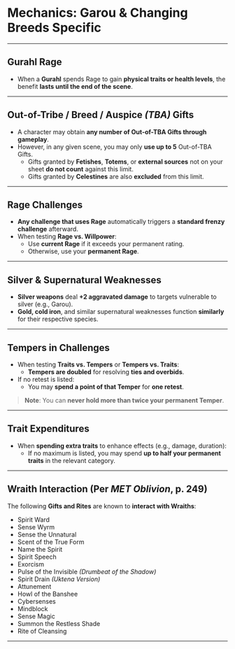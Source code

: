 # Mechanics: Garou & Changing Breeds Specific

-----

## Gurahl Rage

- When a **Gurahl** spends Rage to gain **physical traits or health levels**, the benefit **lasts until the end of the scene**.

---

## Out-of-Tribe / Breed / Auspice *(TBA)* Gifts

- A character may obtain **any number of Out-of-TBA Gifts through gameplay**.
- However, in any given scene, you may only **use up to 5** Out-of-TBA Gifts.
  - Gifts granted by **Fetishes**, **Totems**, or **external sources** not on your sheet **do not count** against this limit.
  - Gifts granted by **Celestines** are also **excluded** from this limit.

---

## Rage Challenges

- **Any challenge that uses Rage** automatically triggers a **standard frenzy challenge** afterward.
- When testing **Rage vs. Willpower**:
  - Use **current Rage** if it exceeds your permanent rating.
  - Otherwise, use your **permanent Rage**.

---

## Silver & Supernatural Weaknesses

- **Silver weapons** deal **+2 aggravated damage** to targets vulnerable to silver (e.g., Garou).
- **Gold, cold iron**, and similar supernatural weaknesses function **similarly** for their respective species.

---

## Tempers in Challenges

- When testing **Traits vs. Tempers** or **Tempers vs. Traits**:
  - **Tempers are doubled** for resolving **ties and overbids**.
- If no retest is listed:
  - You may **spend a point of that Temper** for **one retest**.

> **Note**: You can **never hold more than twice your permanent Temper**.

---

## Trait Expenditures

- When **spending extra traits** to enhance effects (e.g., damage, duration):
  - If no maximum is listed, you may spend **up to half your permanent traits** in the relevant category.

---

## Wraith Interaction (Per *MET Oblivion*, p. 249)

The following **Gifts and Rites** are known to **interact with Wraiths**:

- Spirit Ward  
- Sense Wyrm  
- Sense the Unnatural  
- Scent of the True Form  
- Name the Spirit  
- Spirit Speech  
- Exorcism  
- Pulse of the Invisible *(Drumbeat of the Shadow)*  
- Spirit Drain *(Uktena Version)*  
- Attunement  
- Howl of the Banshee  
- Cybersenses  
- Mindblock  
- Sense Magic  
- Summon the Restless Shade  
- Rite of Cleansing

-----

